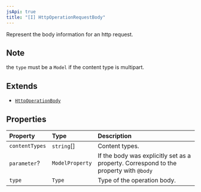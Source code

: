 ```yaml
---
jsApi: true
title: "[I] HttpOperationRequestBody"
---
```


Represent the body information for an http request.

## Note

the `type` must be a `Model` if the content type is multipart.

## Extends

- [`HttpOperationBody`](Interface.HttpOperationBody.md)

## Properties

| Property       | Type            | Description                                                                           |
| :------------- | :-------------- | :------------------------------------------------------------------------------------ |
| `contentTypes` | `string`[]      | Content types.                                                                        |
| `parameter`?   | `ModelProperty` | If the body was explicitly set as a property. Correspond to the property with `@body` |
| `type`         | `Type`          | Type of the operation body.                                                           |
